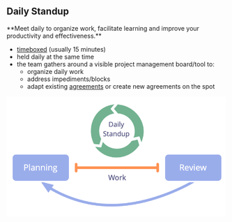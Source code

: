 ## Daily Standup

<summary>
**Meet daily to organize work, facilitate learning and improve your productivity and effectiveness.**
</summary>

-   [timeboxed](glossary:timebox) (usually 15 minutes)
-   held daily at the same time
-   the team gathers around a visible project management board/tool to:
    -   organize daily work
    -   address impediments/blocks
    -   adapt existing [agreements](glossary:agreement) or create new agreements on the spot

![Daily standup is an essential meeting for self-organizing teams.](img/meetings/planning-review-standup.png)
